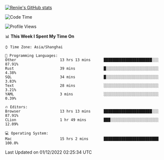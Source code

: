 [![Renjie's GitHub stats](https://github-readme-stats.vercel.app/api?username=liurenjie1024&show_icons=true&theme=chartreuse-dark)](https://github.com/anuraghazra/github-readme-stats)

<!--START_SECTION:waka-->
![Code Time](http://img.shields.io/badge/Code%20Time-387%20hrs%2016%20mins-blue)

![Profile Views](http://img.shields.io/badge/Profile%20Views-23-blue)

📊 **This Week I Spent My Time On** 

```text
⌚︎ Time Zone: Asia/Shanghai

💬 Programming Languages: 
Other                    13 hrs 13 mins      ██████████████████████░░░   87.91% 
Rust                     39 mins             █░░░░░░░░░░░░░░░░░░░░░░░░   4.38% 
SQL                      34 mins             █░░░░░░░░░░░░░░░░░░░░░░░░   3.83% 
Text                     28 mins             ░░░░░░░░░░░░░░░░░░░░░░░░░   3.21% 
YAML                     3 mins              ░░░░░░░░░░░░░░░░░░░░░░░░░   0.39%

🔥 Editors: 
Browser                  13 hrs 13 mins      ██████████████████████░░░   87.91% 
CLion                    1 hr 49 mins        ███░░░░░░░░░░░░░░░░░░░░░░   12.09%

💻 Operating System: 
Mac                      15 hrs 2 mins       █████████████████████████   100.0%

```


 Last Updated on 01/12/2022 02:25:34 UTC
<!--END_SECTION:waka-->

